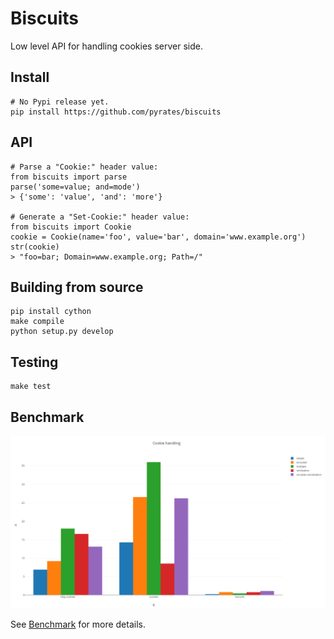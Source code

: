 # Biscuits

Low level API for handling cookies server side.


## Install

    # No Pypi release yet.
    pip install https://github.com/pyrates/biscuits


## API

    # Parse a "Cookie:" header value:
    from biscuits import parse
    parse('some=value; and=mode')
    > {'some': 'value', 'and': 'more'}

    # Generate a "Set-Cookie:" header value:
    from biscuits import Cookie
    cookie = Cookie(name='foo', value='bar', domain='www.example.org')
    str(cookie)
    > "foo=bar; Domain=www.example.org; Path=/"


## Building from source

    pip install cython
    make compile
    python setup.py develop

## Testing

    make test

## Benchmark

![benchmark](benchmark.png)

See [Benchmark](https://github.com/pyrates/biscuits/wiki/Benchmark) for more
details.
